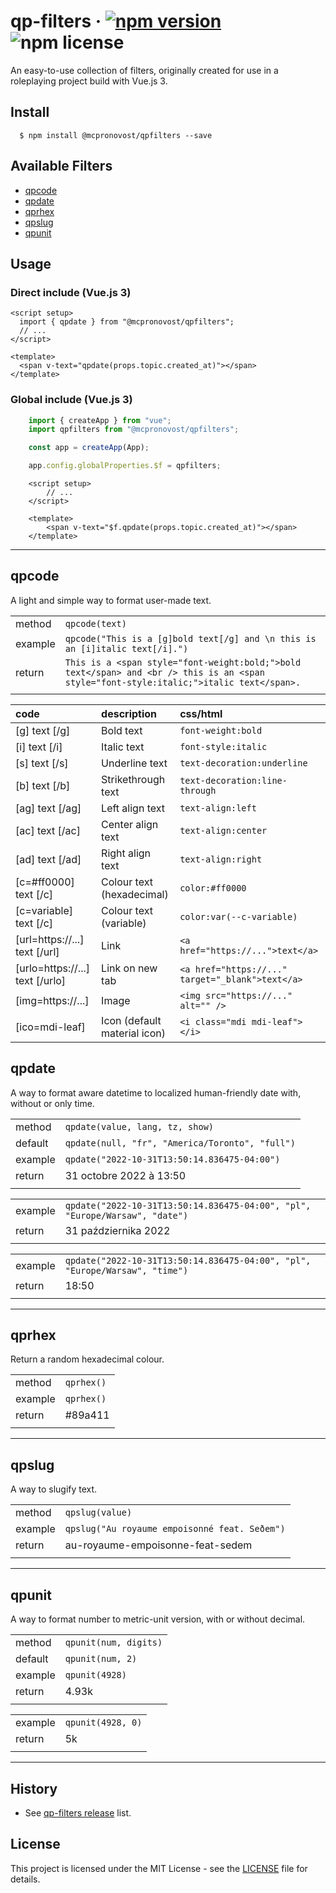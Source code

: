 # qp-filters &middot; [![npm version](https://img.shields.io/npm/v/@mcpronovost/qpfilters.svg?style=flat)](https://www.npmjs.com/package/@mcpronovost/qpfilters) ![npm license](https://img.shields.io/npm/l/@mcpronovost/qpfilters?color=%231081c2)

An easy-to-use collection of filters, originally created for use in a roleplaying project build with Vue.js 3.

## Install

```
  $ npm install @mcpronovost/qpfilters --save
```

## Available Filters

* [qpcode](#qpcode)
* [qpdate](#qpdate)
* [qprhex](#qprhex)
* [qpslug](#qpslug)
* [qpunit](#qpunit)

## Usage

### Direct include (Vue.js 3)

``` vue
<script setup>
  import { qpdate } from "@mcpronovost/qpfilters";
  // ...
</script>

<template>
  <span v-text="qpdate(props.topic.created_at)"></span>
</template>
```

### Global include (Vue.js 3)

``` javascript
    import { createApp } from "vue";
    import qpfilters from "@mcpronovost/qpfilters";

    const app = createApp(App);

    app.config.globalProperties.$f = qpfilters;
```

``` vue
    <script setup>
        // ...
    </script>

    <template>
        <span v-text="$f.qpdate(props.topic.created_at)"></span>
    </template>
```

--------------------------------------------------------------------

## qpcode

A light and simple way to format user-made text.

| | |
| :-- | :-- |
| method | `qpcode(text)` |
| example | `qpcode("This is a [g]bold text[/g] and \n this is an [i]italic text[/i].")` |
| return | `This is a <span style="font-weight:bold;">bold text</span> and <br /> this is an <span style="font-style:italic;">italic text</span>.` |
| | |

| code | description | css/html |
| :-- | :-- | :-- |
| [g] text [/g] | Bold text | `font-weight:bold` |
| [i] text [/i] | Italic text | `font-style:italic` |
| [s] text [/s] | Underline text | `text-decoration:underline` |
| [b] text [/b] | Strikethrough text | `text-decoration:line-through` |
| [ag] text [/ag] | Left align text | `text-align:left` |
| [ac] text [/ac] | Center align text | `text-align:center` |
| [ad] text [/ad] | Right align text | `text-align:right` |
| [c=#ff0000] text [/c] | Colour text (hexadecimal) | `color:#ff0000` |
| [c=variable] text [/c] | Colour text (variable) | `color:var(--c-variable)` |
| [url=https://...] text [/url] | Link | `<a href="https://...">text</a>` |
| [urlo=https://...] text [/urlo] | Link on new tab | `<a href="https://..." target="_blank">text</a>` |
| [img=https://...] | Image | `<img src="https://..." alt="" />` |
| [ico=mdi-leaf] | Icon (default material icon) | `<i class="mdi mdi-leaf"></i>` |

## qpdate

A way to format aware datetime to localized human-friendly date with, without or only time.

| | |
| :-- | :-- |
| method | `qpdate(value, lang, tz, show)` |
| default | `qpdate(null, "fr", "America/Toronto", "full")` |
| example | `qpdate("2022-10-31T13:50:14.836475-04:00")` |
| return | 31 octobre 2022 à 13:50 |
| | |

| | |
| :-- | :-- |
| example | `qpdate("2022-10-31T13:50:14.836475-04:00", "pl", "Europe/Warsaw", "date")` |
| return | 31 października 2022 |
| | |

| | |
| :-- | :-- |
| example | `qpdate("2022-10-31T13:50:14.836475-04:00", "pl", "Europe/Warsaw", "time")` |
| return | 18:50 |
| | |

--------------------------------------------------------------------

## qprhex

Return a random hexadecimal colour.

| | |
| :-- | :-- |
| method | `qprhex()` |
| example | `qprhex()` |
| return | #89a411 |
| | |

--------------------------------------------------------------------

## qpslug

A way to slugify text.

| | |
| :-- | :-- |
| method | `qpslug(value)` |
| example | `qpslug("Au royaume empoisonné feat. Seðem")` |
| return | au-royaume-empoisonne-feat-sedem |
| | |

--------------------------------------------------------------------

## qpunit

A way to format number to metric-unit version, with or without decimal.

| | |
| :-- | :-- |
| method | `qpunit(num, digits)` |
| default | `qpunit(num, 2)` |
| example | `qpunit(4928)` |
| return | 4.93k |
| | |

| | |
| :-- | :-- |
| example | `qpunit(4928, 0)` |
| return | 5k |
| | |

--------------------------------------------------------------------

## History

* See [qp-filters release](https://github.com/mcpronovost/qp-filters/releases) list.

## License

This project is licensed under the MIT License - see the [LICENSE](https://github.com/mcpronovost/qp-filters/blob/main/LICENSE) file for details.

